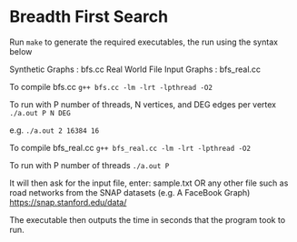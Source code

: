 Breadth First Search
==================

Run ```make``` to generate the required executables, the run using the syntax below

Synthetic Graphs : bfs.cc
Real World File Input Graphs : bfs_real.cc

To compile bfs.cc
    ```g++ bfs.cc -lm -lrt -lpthread -O2```
  
To run with P number of threads, N vertices, and DEG edges per vertex
    ```./a.out P N DEG```

e.g.
    ```./a.out 2 16384 16```


To compile bfs_real.cc
    ```g++ bfs_real.cc -lm -lrt -lpthread -O2```
  
To run with P number of threads
    ```./a.out P```
  
  It will then ask for the input file, enter:
  sample.txt
  OR any other file such as road networks from the SNAP datasets (e.g. A FaceBook Graph)
  https://snap.stanford.edu/data/

The executable then outputs the time in seconds that the program took to run.
